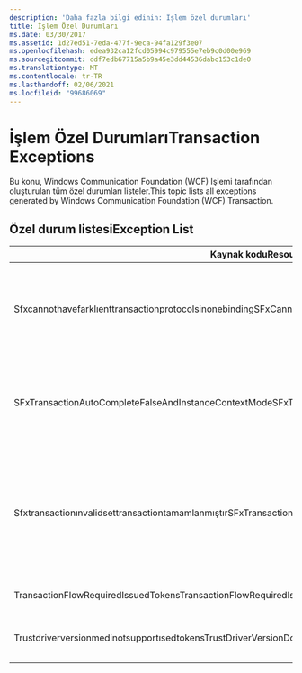 ```yaml
---
description: 'Daha fazla bilgi edinin: Işlem özel durumları'
title: İşlem Özel Durumları
ms.date: 03/30/2017
ms.assetid: 1d27ed51-7eda-477f-9eca-94fa129f3e07
ms.openlocfilehash: edea932ca12fcd05994c979555e7eb9c0d00e969
ms.sourcegitcommit: ddf7edb67715a5b9a45e3dd44536dabc153c1de0
ms.translationtype: MT
ms.contentlocale: tr-TR
ms.lasthandoff: 02/06/2021
ms.locfileid: "99686069"
---
```

# <a name="transaction-exceptions"></a><span data-ttu-id="2f30b-103">İşlem Özel Durumları</span><span class="sxs-lookup"><span data-stu-id="2f30b-103">Transaction Exceptions</span></span>

<span data-ttu-id="2f30b-104">Bu konu, Windows Communication Foundation (WCF) Işlemi tarafından oluşturulan tüm özel durumları listeler.</span><span class="sxs-lookup"><span data-stu-id="2f30b-104">This topic lists all exceptions generated by Windows Communication Foundation (WCF) Transaction.</span></span>  
  
## <a name="exception-list"></a><span data-ttu-id="2f30b-105">Özel durum listesi</span><span class="sxs-lookup"><span data-stu-id="2f30b-105">Exception List</span></span>  
  
|<span data-ttu-id="2f30b-106">Kaynak kodu</span><span class="sxs-lookup"><span data-stu-id="2f30b-106">Resource Code</span></span>|<span data-ttu-id="2f30b-107">Kaynak dizesi</span><span class="sxs-lookup"><span data-stu-id="2f30b-107">Resource String</span></span>|  
|-------------------|---------------------|  
|<span data-ttu-id="2f30b-108">Sfxcannothavefarklıenttransactionprotocolsinonebinding</span><span class="sxs-lookup"><span data-stu-id="2f30b-108">SFxCannotHaveDifferentTransactionProtocolsInOneBinding</span></span>|<span data-ttu-id="2f30b-109">Meta verilerden içeri aktarılan ilke bilgileri, işlemler arasında TransactionProtocol için farklı değerler belirtir.</span><span class="sxs-lookup"><span data-stu-id="2f30b-109">The policy information being imported from metadata specifies different values for TransactionProtocol among the operations.</span></span> <span data-ttu-id="2f30b-110">Her uç nokta için yalnızca tek bir TransactionProtocol desteklenir.</span><span class="sxs-lookup"><span data-stu-id="2f30b-110">Only a single TransactionProtocol for each endpoint is supported.</span></span>|  
|<span data-ttu-id="2f30b-111">SFxTransactionAutoCompleteFalseAndInstanceContextMode</span><span class="sxs-lookup"><span data-stu-id="2f30b-111">SFxTransactionAutoCompleteFalseAndInstanceContextMode</span></span>|<span data-ttu-id="2f30b-112">Hizmetin InstanceContextMode değeri PerSession olmadığı için TransactionAutoComplete yanlış olamaz.</span><span class="sxs-lookup"><span data-stu-id="2f30b-112">TransactionAutoComplete cannot be false unless the service's InstanceContextMode is PerSession.</span></span> <span data-ttu-id="2f30b-113">Belirtilen sözleşme ve işlem uygulamasında bir hata bulundu.</span><span class="sxs-lookup"><span data-stu-id="2f30b-113">An error was found on the implementation of the specified contract and operation.</span></span>|  
|<span data-ttu-id="2f30b-114">Sfxtransactionınvalidsettransactiontamamlanmıştır</span><span class="sxs-lookup"><span data-stu-id="2f30b-114">SFxTransactionInvalidSetTransactionComplete</span></span>|<span data-ttu-id="2f30b-115">OperationContext. Settransactiontamamlanmıştır, yalnızca TransactionAutoComplete değeri false olarak ayarlandığında ve TransactionScopeRequired true olarak ayarlandığında bir işlemde çağrılabilir.</span><span class="sxs-lookup"><span data-stu-id="2f30b-115">OperationContext.SetTransactionComplete can be called in an operation only when TransactionAutoComplete is set to false and TransactionScopeRequired is set to true.</span></span> <span data-ttu-id="2f30b-116">Bu geçersiz bir senaryodur ve geçerli işlem sonlandırıldı.</span><span class="sxs-lookup"><span data-stu-id="2f30b-116">This is an invalid scenario and the current transaction was terminated.</span></span>|  
|<span data-ttu-id="2f30b-117">TransactionFlowRequiredIssuedTokens</span><span class="sxs-lookup"><span data-stu-id="2f30b-117">TransactionFlowRequiredIssuedTokens</span></span>|<span data-ttu-id="2f30b-118">Bir işlemi Flow için, akan verilen belirteçlerin de desteklenmelidir.</span><span class="sxs-lookup"><span data-stu-id="2f30b-118">To flow a transaction, flowing issued tokens must also be supported.</span></span>|  
|<span data-ttu-id="2f30b-119">Trustdriverversionmedinotsupportısedtokens</span><span class="sxs-lookup"><span data-stu-id="2f30b-119">TrustDriverVersionDoesNotSupportIssuedTokens</span></span>|<span data-ttu-id="2f30b-120">Yapılandırılan güven sürümü, verilen belirteçleri desteklemiyor.</span><span class="sxs-lookup"><span data-stu-id="2f30b-120">The configured Trust version does not support issued tokens.</span></span> <span data-ttu-id="2f30b-121">WSTrustFeb2005 veya üstünü kullanın.</span><span class="sxs-lookup"><span data-stu-id="2f30b-121">Use WSTrustFeb2005 or above.</span></span>|
